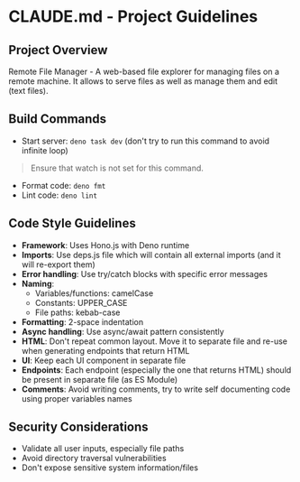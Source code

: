 # CLAUDE.md - Project Guidelines

## Project Overview

Remote File Manager - A web-based file explorer for managing files on a remote
machine. It allows to serve files as well as manage them and edit (text files).

## Build Commands

- Start server: `deno task dev` (don't try to run this command to avoid infinite
  loop)

> Ensure that watch is not set for this command.

- Format code: `deno fmt`
- Lint code: `deno lint`

## Code Style Guidelines

- **Framework**: Uses Hono.js with Deno runtime
- **Imports**: Use deps.js file which will contain all external imports (and it
  will re-export them)
- **Error handling**: Use try/catch blocks with specific error messages
- **Naming**:
  - Variables/functions: camelCase
  - Constants: UPPER_CASE
  - File paths: kebab-case
- **Formatting**: 2-space indentation
- **Async handling**: Use async/await pattern consistently
- **HTML**: Don't repeat common layout. Move it to separate file and re-use when
  generating endpoints that return HTML
- **UI**: Keep each UI component in separate file
- **Endpoints**: Each endpoint (especially the one that returns HTML) should be
  present in separate file (as ES Module)
- **Comments**: Avoid writing comments, try to write self documenting code using
  proper variables names

## Security Considerations

- Validate all user inputs, especially file paths
- Avoid directory traversal vulnerabilities
- Don't expose sensitive system information/files
